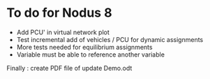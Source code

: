 # To do for Nodus 8

- Add PCU' in virtual network plot
- Test incremental add of vehicles / PCU for dynamic assignments 
- More tests needed for equilibrium assignments
- Variable must be able to reference another variable

Finally : create PDF file of update Demo.odt